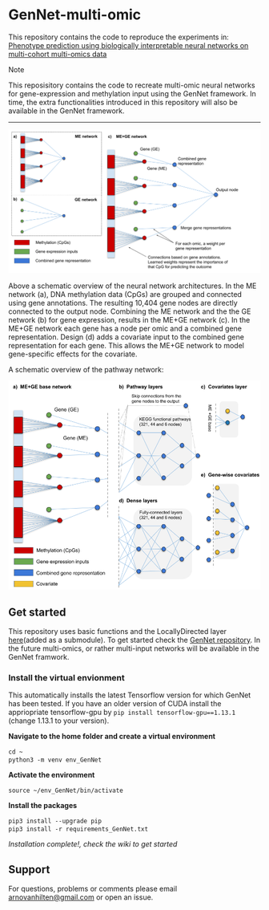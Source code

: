 # GenNet-multi-omic

This repository contains the code to reproduce the experiments in: [Phenotype prediction using biologically interpretable neural networks on multi-cohort multi-omics data](https://www.biorxiv.org/content/10.1101/2023.04.16.537073v1.full.pdf)

> [!NOTE]
> This reposisitory contains the code to recreate multi-omic neural networks for gene-expression and methylation input using the GenNet framework. In time, the extra functionalities introduced in this repository will also be available in the GenNet framework. 

<hr>


<img src="https://github.com/ArnovanHilten/GenNet-multi-omic/blob/main/images/Figure1.png">

Above a schematic overview of the neural network architectures. In the ME network (a), DNA methylation data (CpGs) are grouped and connected using gene annotations. The resulting 10,404 gene nodes are directly connected to the output node. Combining the ME network and the the GE network (b) for gene expression, results in the ME+GE network (c). In the ME+GE network each gene has a node per omic and a combined gene representation. Design (d) adds a covariate input to the combined gene representation for each gene. This allows the ME+GE network to model gene-specific effects for the covariate.


A schematic overview of the pathway network:

<img src="https://github.com/ArnovanHilten/GenNet-multi-omic/blob/main/images/Figure2.png">


## Get started
This repository uses basic functions and the LocallyDirected layer [here](https://github.com/ArnovanHilten/GenNet/blob/master/GenNet_utils/LocallyDirectedConnected_tf2.py)(added as a submodule). To get started check the [GenNet repository](https://github.com/ArnovanHilten/GenNet/#2-getting-started). In the future multi-omics, or rather multi-input networks will be available in the GenNet framwork. 


### Install the virtual envionment
This automatically installs the latest Tensorflow version for which GenNet has been tested. If you have an older version of CUDA install the appriopriate tensorflow-gpu by
`pip install tensorflow-gpu==1.13.1` (change 1.13.1 to your version).

**Navigate to the home folder and create a virtual environment**
```
cd ~
python3 -m venv env_GenNet
```

**Activate the environment**
```
source ~/env_GenNet/bin/activate
```

**Install the packages**
```
pip3 install --upgrade pip
pip3 install -r requirements_GenNet.txt

```
*Installation complete!, check the wiki to get started*


## Support

For questions, problems or comments please email arnovanhilten@gmail.com or open an issue.






